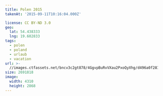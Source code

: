 ```yaml
---
title: Polen 2015
takenAt: '2015-09-11T10:16:04.000Z'

license: CC BY-ND 3.0
geo:
  lat: 54.438333
  lng: 19.602833
tags:
  - polen
  - poland
  - urlaub
  - vacation
url: >-
  //images.ctfassets.net/bncv3c2gt878/4GgvpBuRvVXau2PxoQyXhg/d496a0f281fe0b5d883b4b844f816c14/polen-2015_25862699551_o
size: 2691818
image:
  width: 4310
  height: 2868
---
```

